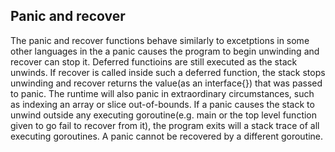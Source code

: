 Panic and recover
-----------------

The panic and recover functions behave similarly to excetptions in some other languages in the a panic causes the program to begin unwinding and recover can stop it. Deferred functioins are still executed as the stack unwinds. If recover is called inside such a deferred function, the stack stops unwinding and recover returns the value(as an interface{}) that was passed to panic. The runtime will also panic in extraordinary circumstances, such as indexing an array or slice out-of-bounds. If a panic causes the stack to unwind outside any executing goroutine(e.g. main or the top level function given to go fail to recover from it), the program exits will a stack trace of all executing goroutines. A panic cannot be recovered by a different goroutine. 